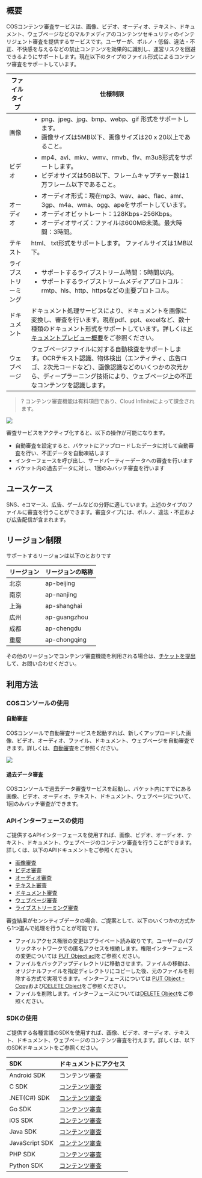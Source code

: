 ## 概要

COSコンテンツ審査サービスは、画像、ビデオ、オーディオ、テキスト、ドキュメント、ウェブページなどのマルチメディアのコンテンツセキュリティのインテリジェント審査を提供するサービスです。ユーザーが、ポルノ・低俗、違法・不正、不快感を与えるなどの禁止コンテンツを効果的に識別し、運営リスクを回避できるようにサポートします。現在以下のタイプのファイル形式によるコンテンツ審査をサポートしています。

| ファイルタイプ | 仕様制限                                                     |
| -------- | ------------------------------------------------------------ |
| 画像     | <ul  style="margin: 0;"><li>png、jpeg、jpg、bmp、webp、gif 形式をサポートします。</li><li>画像サイズは5MB以下、画像サイズは20 x 20以上であること。</li></ul> |
| ビデオ     | <ul  style="margin: 0;"><li>mp4、avi、mkv、wmv、rmvb、flv、m3u8形式をサポートします。</li><li>ビデオサイズは5GB以下、フレームキャプチャー数は1万フレーム以下であること。</li></ul> |
| オーディオ     | <ul  style="margin: 0;"><li>オーディオ形式：現在mp3、wav、aac、flac、amr、3gp、m4a、wma、ogg、apeをサポートしています。</li><li>オーディオビットレート：128Kbps-256Kbps。<li>オーディオサイズ：ファイルは600MB未満。最大時間：3時間。</li></ul> |
| テキスト     | html、 txt形式をサポートします。 ファイルサイズは1MB以下。                  |
| ライブストリーミング     | <ul  style="margin: 0;"><li>サポートするライブストリーム時間：5時間以内。</li><li>サポートするライブストリームメディアプロトコル：rmtp、hls、http、httpsなどの主要プロトコル。</li></ul>     |
| ドキュメント     | ドキュメント処理サービスにより、ドキュメントを画像に変換し、審査を行います。現在pdf、ppt、excelなど、数十種類のドキュメント形式をサポートしています。詳しくは[ドキュメントプレビュー概要](https://intl.cloud.tencent.com/document/product/436/49159)をご参照ください。 |
| ウェブページ     | ウェブページファイルに対する自動検査をサポートします。OCRテキスト認識、物体検出（エンティティ、広告ロゴ、2次元コードなど）、画像認識などのいくつかの次元から、ディープラーニング技術により、ウェブページ上の不正なコンテンツを認識します。 |


>? コンテンツ審査機能は有料項目であり、Cloud Infiniteによって課金されます。 
>

![](https://staticintl.cloudcachetci.com/yehe/backend-news/Exni357_PRELIM__%E5%AF%B9%E8%B1%A1%E5%AD%98%E5%82%A8_%E4%BA%A7%E5%93%81%E7%9B%AE%E5%BD%95_%E4%B8%AD%E8%AF%91%E8%8B%B1_EN-US.png)

審査サービスをアクティブ化すると、以下の操作が可能になります。

- 自動審査を設定すると、バケットにアップロードしたデータに対して自動審査を行い、不正データを自動凍結します
- インターフェースを呼び出し、サードパーティーデータへの審査を行います
- バケット内の過去データに対し、1回のみバッチ審査を行います

## ユースケース

SNS、eコマース、広告、ゲームなどの分野に適しています。上述のタイプのファイルに審査を行うことができます。審査タイプには、ポルノ、違法・不正および広告配信が含まれます。

## リージョン制限

サポートするリージョンは以下のとおりです

| リージョン | リージョンの略称     |
| :--- | :----------- |
| 北京 | ap-beijing   |
| 南京 | ap-nanjing   |
| 上海 | ap-shanghai  |
| 広州 | ap-guangzhou |
| 成都 | ap-chengdu   |
| 重慶 | ap-chongqing |

その他のリージョンでコンテンツ審査機能を利用される場合は、[チケットを提出](https://console.cloud.tencent.com/workorder/category)して、お問い合わせください。

## 利用方法

### COSコンソールの使用

#### 自動審査

COSコンソールで自動審査サービスを起動すれば、新しくアップロードした画像、ビデオ、オーディオ、ファイル、ドキュメント、ウェブページを自動審査できます。詳しくは、[自動審査](https://cloud.tencent.com/document/product/436/47247)をご参照ください。

![](https://staticintl.cloudcachetci.com/yehe/backend-news/3YaP402_PRELIM__%E6%95%B0%E6%8D%AE%E4%B8%87%E8%B1%A1_%E4%BA%A7%E5%93%81%E7%9B%AE%E5%BD%95_%E4%B8%AD%E8%AF%91%E8%8B%B1_EN-US-1.png)


#### 過去データ審査

COSコンソールで過去データ審査サービスを起動し、バケット内にすでにある画像、ビデオ、オーディオ、テキスト、ドキュメント、ウェブページについて、1回のみバッチ審査ができます。

### APIインターフェースの使用

ご提供するAPIインターフェースを使用すれば、画像、ビデオ、オーディオ、テキスト、ドキュメント、ウェブページのコンテンツ審査を行うことができます。詳しくは、以下のAPIドキュメントをご参照ください。

- [画像審査](https://intl.cloud.tencent.com/document/product/436/48537) 
- [ビデオ審査](https://intl.cloud.tencent.com/document/product/436/48249) 
- [オーディオ審査](https://intl.cloud.tencent.com/document/product/436/48262)
- [テキスト審査](https://cloud.tencent.com/document/product/436/56287)
- [ドキュメント審査](https://cloud.tencent.com/document/product/436/59378)
- [ウェブページ審査](https://cloud.tencent.com/document/product/436/63957)
- [ライブストリーミング審査](https://cloud.tencent.com/document/product/436/76259)

審査結果がセンシティブデータの場合、ご提案として、以下のいくつかの方式から1つ選んで処理を行うことが可能です。
- ファイルアクセス権限の変更はプライベート読み取りです。ユーザーのパブリックネットワークでの匿名アクセスを根絶します。権限インターフェースの変更については [PUT Object acl](https://intl.cloud.tencent.com/document/product/436/7748)をご参照ください。
- ファイルをバックアップディレクトリに移動させます。ファイルの移動は、オリジナルファイルを指定ディレクトリにコピーした後、元のファイルを削除する方式で実現できます。インターフェースについては [PUT Object - Copy](https://intl.cloud.tencent.com/document/product/436/10881)および[DELETE Object](https://intl.cloud.tencent.com/document/product/436/7743)をご参照ください。
- ファイルを削除します。インターフェースについては[DELETE Object](https://intl.cloud.tencent.com/document/product/436/7743)をご参照ください。

### SDKの使用

ご提供する各種言語のSDKを使用すれば、画像、ビデオ、オーディオ、テキスト、ドキュメント、ウェブページのコンテンツ審査を行えます。詳しくは、以下のSDKドキュメントをご参照ください。

| SDK            | ドキュメントにアクセス                                                     |
| :------------- | :----------------------------------------------------------- |
| Android SDK    | コンテンツ審査 |
| C SDK          | [コンテンツ審査](https://cloud.tencent.com/document/product/436/62019) |
| .NET(C#) SDK   | [コンテンツ審査](https://cloud.tencent.com/document/product/436/55328) |
| Go SDK         | [コンテンツ審査](https://cloud.tencent.com/document/product/436/55368) |
| iOS SDK        | [コンテンツ審査](https://cloud.tencent.com/document/product/436/55359) |
| Java SDK       | [コンテンツ審査](https://cloud.tencent.com/document/product/436/55380) |
| JavaScript SDK | [コンテンツ審査](https://cloud.tencent.com/document/product/436/74611) |
| PHP SDK        | [コンテンツ審査](https://cloud.tencent.com/document/product/436/61619) |
| Python SDK     | [コンテンツ審査](https://cloud.tencent.com/document/product/436/55929) |
